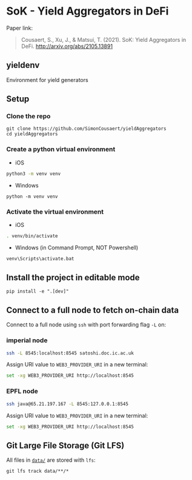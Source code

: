 # SoK - Yield Aggregators in DeFi

Paper link:

> Cousaert, S., Xu, J., & Matsui, T. (2021). SoK: Yield Aggregators in DeFi. http://arxiv.org/abs/2105.13891

## yieldenv

Environment for yield generators

## Setup

### Clone the repo

```
git clone https://github.com/SimonCousaert/yieldAggregators
cd yieldAggregators
```

### Create a python virtual environment

- iOS

```zsh
python3 -m venv venv
```

- Windows

```
python -m venv venv
```

### Activate the virtual environment

- iOS

```zsh
. venv/bin/activate
```

- Windows (in Command Prompt, NOT Powershell)

```zsh
venv\Scripts\activate.bat
```

## Install the project in editable mode

```
pip install -e ".[dev]"
```

## Connect to a full node to fetch on-chain data

Connect to a full node using `ssh` with port forwarding flag `-L` on:

### imperial node

```zsh
ssh -L 8545:localhost:8545 satoshi.doc.ic.ac.uk
```

Assign URI value to `WEB3_PROVIDER_URI` in a new terminal:

```zsh
set -xg WEB3_PROVIDER_URI http://localhost:8545
```

### EPFL node

```zsh
ssh java@65.21.197.167 -L 8545:127.0.0.1:8545
```

Assign URI value to `WEB3_PROVIDER_URI` in a new terminal:

```zsh
set -xg WEB3_PROVIDER_URI http://localhost:8545
```

## Git Large File Storage (Git LFS)

All files in [`data/`](data/) are stored with `lfs`:

```
git lfs track data/**/*
```
